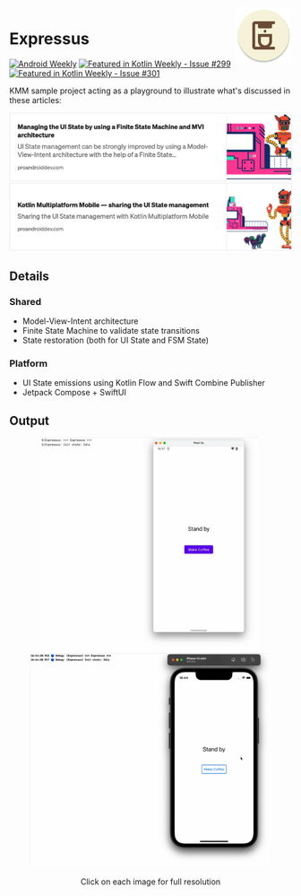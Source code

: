 <img src="/media/icon.png" width="100" align="right">

# Expressus
[![Android Weekly](https://androidweekly.net/issues/issue-515/badge)](https://androidweekly.net/issues/issue-515) [![Featured in Kotlin Weekly - Issue #299](https://img.shields.io/badge/Featured_in_Kotlin_Weekly-Issue_%23299-7878b4)](https://mailchi.mp/kotlinweekly/kotlin-weekly-299) [![Featured in Kotlin Weekly - Issue #301](https://img.shields.io/badge/Featured_in_Kotlin_Weekly-Issue_%23301-7878b4)](https://mailchi.mp/kotlinweekly/kotlin-weekly-301)

KMM sample project acting as a playground to illustrate what's discussed in these articles: 
<p>
 <a href="https://guidelgado.medium.com/36d84056c616"><img src="/media/banner1.png"></a></br>
 <a href="https://guidelgado.medium.com/a67bd9a49882"><img src="/media/banner2.png"></a>
</p>

## Details

### Shared
- Model-View-Intent architecture
- Finite State Machine to validate state transitions
- State restoration (both for UI State and FSM State)

### Platform
- UI State emissions using Kotlin Flow and Swift Combine Publisher
- Jetpack Compose + SwiftUI

## Output
<p align="center">
 <img src="/media/android.gif" width="390">  <img src="/media/ios.gif" width="430">
</p>
<p align="center">Click on each image for full resolution</p>
